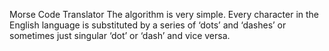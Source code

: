 Morse Code Translator
<cd>
The algorithm is very simple. Every character in the English language is substituted by a series of ‘dots’ and ‘dashes’ or sometimes just singular ‘dot’ or ‘dash’ and vice versa. 
